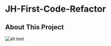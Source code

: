 # JH-First-Code-Refactor

## About This Project
![alt text](https://github.com/jacobhohing/JH-First-Code-Refactor/tree/main/Assets/ReadMe-Img.png?raw=true)